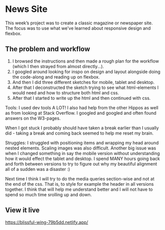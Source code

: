 # News Site

This week’s project was to create a classic magazine or newspaper site. The focus was to use what we've learned about responsive design and flexbox. 

## The problem and workflow
1. I browsed the instructions and then made a rough plan for the workflow (which I then strayed from almost directly...). 
2. I googled around looking for inspo on design and layout alongside doing the code-along and reading up on flexbox.
3. And then I did three different sketches for mobile, tablet and desktop.
4. After that I deconstructed the sketch trying to see what html-elements I would need and how to structure both html and css.
5. After that I started to write up the html and then continued with css.

Tools:
I used dev tools A LOT! I also had help from the other Hippos as well as from looking at Stack Overflow. I googled and googled and often found answers on the W3-pages.

When I got stuck I probably should have taken a break earlier than I usually did - taking a break and coming back seemed to help me reset my brain.

Struggles:
I struggled with positioning items and wrapping my head around nested elements. Scaling images was also difficult. Another big issue was when I changed something in say the mobile version without understanding how it would effect the tablet and desktop. I spend MANY hours going back and forth between versions to try to figure out why my beautiful alignment all of a sudden was a disaster :)

Next time I think I will try to do the media queries section-wise and not at the end of the css. That is, to style for example the header in all versions together. I think that will help me understand better and I will not have to spend so much time srolling up and down.

## View it live
https://blissful-wing-79b5dd.netlify.app/
